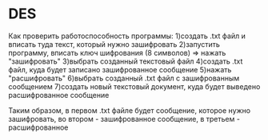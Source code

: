 # DES

Как проверить работоспособность программы:
1)создать .txt файл и вписать туда текст, который нужно зашифровать
2)запустить программу, вписать ключ шифрования (8 символов) => нажать "зашифровать"
3)выбрать созданный текстовый файл
4)создать .txt файл, куда будет записано зашифрованное сообщение
5)нажать "расшифровать"
6)выбрать созданный .txt файл с зашифрованным сообщением
7)создать новый текстовый документ, куда будет выведено расшифрованное сообщение

Таким образом, в первом .txt файле будет сообщение, которое нужно зашифровать, во втором - зашифрованное сообщение, в третьем - расшифрованное
